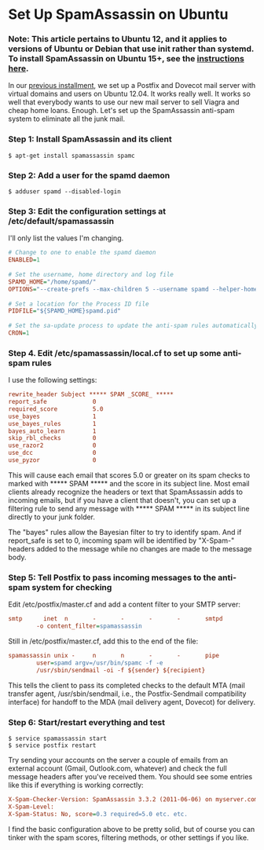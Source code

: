 # Set Up SpamAssassin on Ubuntu 

### Note: This article pertains to Ubuntu 12, and it applies to versions of Ubuntu or Debian that use init rather than systemd. To install SpamAssassin on Ubuntu 15+, see the [instructions here](Ubuntu15.md).

In our [previous installment](https://github.com/geoffstratton/Ubuntu-Email-Server), we set up a Postfix and Dovecot mail server with virtual domains and users on Ubuntu 12.04. It works really well. It works so well that everybody wants to use our new mail server to sell Viagra and cheap home loans. Enough. Let's set up the SpamAssassin anti-spam system to eliminate all the junk mail. 

### Step 1: Install SpamAssassin and its client

```shell	
$ apt-get install spamassassin spamc
```

### Step 2: Add a user for the spamd daemon

```shell	
$ adduser spamd --disabled-login
```

### Step 3: Edit the configuration settings at /etc/default/spamassassin

I'll only list the values I'm changing.

```ini
# Change to one to enable the spamd daemon
ENABLED=1
 
# Set the username, home directory and log file
SPAMD_HOME="/home/spamd/"
OPTIONS="--create-prefs --max-children 5 --username spamd --helper-home-dir ${SPAMD_HOME} -s ${SPAMD_HOME}spamd.log"
 
# Set a location for the Process ID file
PIDFILE="${SPAMD_HOME}spamd.pid"
 
# Set the sa-update process to update the anti-spam rules automatically on a nightly basis
CRON=1
```

### Step 4. Edit /etc/spamassassin/local.cf to set up some anti-spam rules

I use the following settings:

```ini
rewrite_header Subject ***** SPAM _SCORE_ *****
report_safe             0
required_score          5.0
use_bayes               1
use_bayes_rules         1
bayes_auto_learn        1
skip_rbl_checks         0
use_razor2              0
use_dcc                 0
use_pyzor               0
```

This will cause each email that scores 5.0 or greater on its spam checks to marked with ***** SPAM ***** and the score in its subject line. Most email clients already recognize the headers or text that SpamAssassin adds to incoming emails, but if you have a client that doesn't, you can set up a filtering rule to send any message with ***** SPAM ***** in its subject line directly to your junk folder.

The "bayes" rules allow the Bayesian filter to try to identify spam. And if report_safe is set to 0, incoming spam will be identified by "X-Spam-" headers added to the message while no changes are made to the message body.

### Step 5: Tell Postfix to pass incoming messages to the anti-spam system for checking

Edit /etc/postfix/master.cf and add a content filter to your SMTP server:
	
```ini
smtp      inet  n       -       -       -       -       smtpd
        -o content_filter=spamassassin
```

Still in /etc/postfix/master.cf, add this to the end of the file:

```ini	
spamassassin unix -     n       n       -       -       pipe
        user=spamd argv=/usr/bin/spamc -f -e  
        /usr/sbin/sendmail -oi -f ${sender} ${recipient}
```

This tells the client to pass its completed checks to the default MTA (mail transfer agent, /usr/sbin/sendmail, i.e., the Postfix-Sendmail compatibility interface) for handoff to the MDA (mail delivery agent, Dovecot) for delivery.

### Step 6: Start/restart everything and test
	
```shell 
$ service spamassassin start
$ service postfix restart
```

Try sending your accounts on the server a couple of emails from an external account (Gmail, Outlook.<span></span>com, whatever) and check the full message headers after you've received them. You should see some entries like this if everything is working correctly:

```ini	
X-Spam-Checker-Version: SpamAssassin 3.3.2 (2011-06-06) on myserver.com
X-Spam-Level: 
X-Spam-Status: No, score=0.3 required=5.0 etc. etc.
```

I find the basic configuration above to be pretty solid, but of course you can tinker with the spam scores, filtering methods, or other settings if you like.